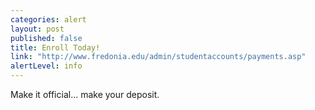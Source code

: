 ```yaml
---
categories: alert
layout: post
published: false
title: Enroll Today!
link: "http://www.fredonia.edu/admin/studentaccounts/payments.asp"
alertLevel: info
---
```

Make it official... make your deposit.